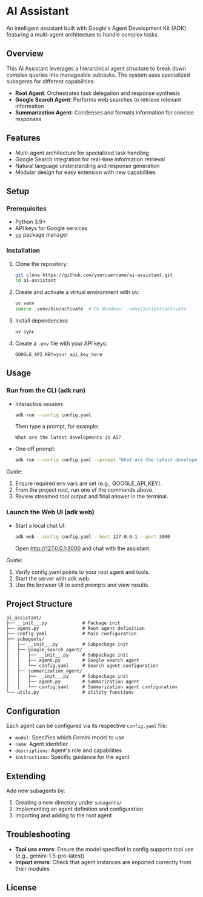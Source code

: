 # AI Assistant

An intelligent assistant built with Google's Agent Development Kit (ADK) featuring a multi-agent architecture to handle complex tasks.

## Overview

This AI Assistant leverages a hierarchical agent structure to break down complex queries into manageable subtasks. The system uses specialized subagents for different capabilities:

- **Root Agent**: Orchestrates task delegation and response synthesis
- **Google Search Agent**: Performs web searches to retrieve relevant information
- **Summarization Agent**: Condenses and formats information for concise responses

## Features

- Multi-agent architecture for specialized task handling
- Google Search integration for real-time information retrieval
- Natural language understanding and response generation
- Modular design for easy extension with new capabilities

## Setup

### Prerequisites

- Python 3.9+
- API keys for Google services
- [uv](https://github.com/astral-sh/uv) package manager

### Installation

1. Clone the repository:
   ```bash
   git clone https://github.com/yourusername/ai-assistant.git
   cd ai-assistant
   ```

2. Create and activate a virtual environment with uv:
   ```bash
   uv venv
   source .venv/bin/activate  # On Windows: .venv\Scripts\activate
   ```

3. Install dependencies:
   ```bash
   uv sync
   ```

4. Create a `.env` file with your API keys:
   ```
   GOOGLE_API_KEY=your_api_key_here
   ```

## Usage

### Run from the CLI (adk run)

- Interactive session:
    ```bash
    adk run --config config.yaml
    ```
    Then type a prompt, for example:
    ```
    What are the latest developments in AI?
    ```

- One‑off prompt:
    ```bash
    adk run --config config.yaml --prompt "What are the latest developments in AI?"
    ```

Guide:
1) Ensure required env vars are set (e.g., GOOGLE_API_KEY).
2) From the project root, run one of the commands above.
3) Review streamed tool output and final answer in the terminal.

### Launch the Web UI (adk web)

- Start a local chat UI:
    ```bash
    adk web --config config.yaml --host 127.0.0.1 --port 3000
    ```
    Open http://127.0.0.1:3000 and chat with the assistant.

Guide:
1) Verify config.yaml points to your root agent and tools.
2) Start the server with adk web.
3) Use the browser UI to send prompts and view results.

## Project Structure

```
ai_assistant/
├── __init__.py             # Package init
├── agent.py                # Root agent definition
├── config.yaml             # Main configuration
├── subagents/
│   ├── __init__.py         # Subpackage init
│   ├── google_search_agent/
│   │   ├── __init__.py     # Subpackage init
│   │   ├── agent.py        # Google search agent
│   │   └── config.yaml     # Search agent configuration
│   ├── summarization_agent/
│   │   ├── __init__.py     # Subpackage init
│   │   ├── agent.py        # Summarization agent
│   │   └── config.yaml     # Summarization agent configuration
└── utils.py                # Utility functions
```

## Configuration

Each agent can be configured via its respective `config.yaml` file:

- `model`: Specifies which Gemini model to use
- `name`: Agent identifier
- `descriptions`: Agent's role and capabilities
- `instructions`: Specific guidance for the agent

## Extending

Add new subagents by:

1. Creating a new directory under `subagents/`
2. Implementing an agent definition and configuration
3. Importing and adding to the root agent

## Troubleshooting

- **Tool use errors**: Ensure the model specified in config supports tool use (e.g., gemini-1.5-pro-latest)
- **Import errors**: Check that agent instances are imported correctly from their modules

## License